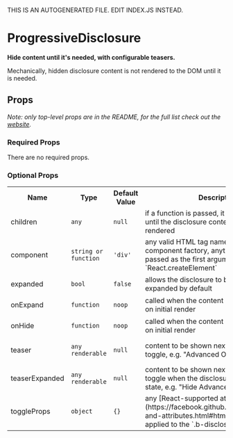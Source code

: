 THIS IS AN AUTOGENERATED FILE. EDIT INDEX.JS INSTEAD.

# ProgressiveDisclosure
__Hide content until it's needed, with configurable teasers.__

Mechanically, hidden disclosure content is not rendered to the DOM until it is needed.

## Props

_Note: only top-level props are in the README, for the full list check out the [website](http://boundless.js.org/ProgressiveDisclosure#props)._

### Required Props

There are no required props.


### Optional Props

<table>
<tr>
<th>Name</th>
<th>Type</th>
<th>Default Value</th>
<th>Description</th>
</tr>

<tr>
<td>children</td>
<td><pre><code>any</code></pre></td>
<td><pre><code class="language-js">null</code></pre></td>
<td>if a function is passed, it will not be called until the disclosure content is due to be rendered</td>
</tr>

<tr>
<td>component</td>
<td><pre><code>string or function</code></pre></td>
<td><pre><code class="language-js">'div'</code></pre></td>
<td>any valid HTML tag name or a React component factory, anything that can be passed as the first argument to `React.createElement`</td>
</tr>

<tr>
<td>expanded</td>
<td><pre><code>bool</code></pre></td>
<td><pre><code class="language-js">false</code></pre></td>
<td>allows the disclosure to be rendered expanded by default</td>
</tr>

<tr>
<td>onExpand</td>
<td><pre><code>function</code></pre></td>
<td><pre><code class="language-js">noop</code></pre></td>
<td>called when the content is shown; not called on initial render</td>
</tr>

<tr>
<td>onHide</td>
<td><pre><code>function</code></pre></td>
<td><pre><code class="language-js">noop</code></pre></td>
<td>called when the content is hidden; not called on initial render</td>
</tr>

<tr>
<td>teaser</td>
<td><pre><code>any renderable</code></pre></td>
<td><pre><code class="language-js">null</code></pre></td>
<td>content to be shown next to the expansion toggle, e.g. "Advanced Options"</td>
</tr>

<tr>
<td>teaserExpanded</td>
<td><pre><code>any renderable</code></pre></td>
<td><pre><code class="language-js">null</code></pre></td>
<td>content to be shown next to the expansion toggle when the disclosure is in "expanded" state, e.g. "Hide Advanced Options"</td>
</tr>

<tr>
<td>toggleProps</td>
<td><pre><code>object</code></pre></td>
<td><pre><code class="language-js">{}</code></pre></td>
<td>any [React-supported attribute](https://facebook.github.io/react/docs/tags-and-attributes.html#html-attributes); applied to the `.b-disclosure-toggle` node</td>
</tr>

</table>


